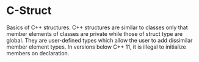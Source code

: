 # C-Struct
Basics of C++ structures.
C++ structures are similar to classes only that member elements of classes are private while those of struct type are global.
They are user-defined types which allow the user to add dissimilar member element types. In versions below C++ 11, it is illegal to initialize members on declaration.
